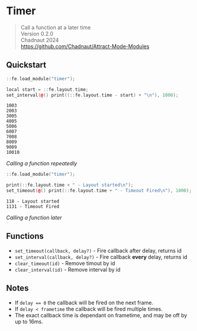 # Timer

> Call a function at a later time  
> Version 0.2.0  
> Chadnaut 2024  
> https://github.com/Chadnaut/Attract-Mode-Modules

## Quickstart

```cpp
::fe.load_module("timer");

local start = ::fe.layout.time;
set_interval(@() print((::fe.layout.time - start) + "\n"), 1000);
```

```log
1003
2003
3005
4005
5006
6007
7008
8009
9009
10010
```
*Calling a function repeatedly*

```cpp
::fe.load_module("timer");

print(::fe.layout.time + " - Layout started\n");
set_timeout(@() print(::fe.layout.time + " - Timeout Fired\n"), 1000);
```

```log
118 - Layout started
1131 - Timeout Fired
```
*Calling a function later*

## Functions

- `set_timeout(callback, delay?)` - Fire callback after delay, returns id
- `set_interval(callback, delay?)` - Fire callback **every** delay, returns id
- `clear_timeout(id)` - Remove timout by id
- `clear_interval(id)` - Remove interval by id

## Notes

- If `delay == 0` the callback will be fired on the next frame.
- If `delay < frametime` the callback will be fired multiple times.
- The exact callback time is dependant on frametime, and may be off by up to 16ms.